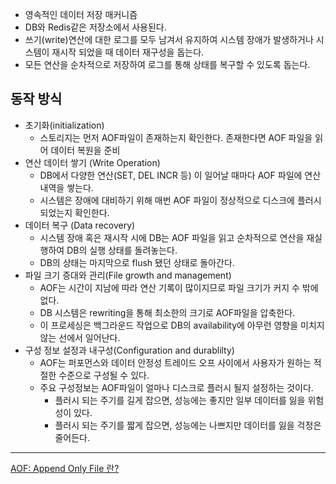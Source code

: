 - 영속적인 데이터 저장 매커니즘
- DB와 Redis같은 저장소에서 사용된다.
- 쓰기(write)연산에 대한 로그를 모두 남겨서 유지하여 시스템 장애가 발생하거나 시스템이 재시작 되었을 때 데이터 재구성을 돕는다.
- 모든 연산을 순차적으로 저장하여 로그를 통해 상태를 복구할 수 있도록 돕는다.

## 동작 방식

- 초기화(initialization)
	- 스토리지는 먼저 AOF파일이 존재하는지 확인한다. 존재한다면 AOF 파일을 읽어 데이터 복원을 준비
- 연산 데이터 쌓기 (Write Operation)
	- DB에서 다양한 연산(SET, DEL INCR 등) 이 일어날 때마다 AOF 파일에 연산 내역을 쌓는다.
	- 시스템은 장애에 대비하기 위해 매번 AOF 파일이 정상적으로 디스크에 플러시 되었는지 확인한다.
- 데이터 복구 (Data recovery)
	- 시스템 장애 혹은 재시작 시에 DB는 AOF 파일을 읽고 순차적으로 연산을 재실행하여 DB의 실행 상태를 돌려놓는다.
	- DB의 상태는 마지막으로 flush 됐던 상태로 돌아간다.
- 파일 크기 증대와 관리(File growth and management)
	- AOF는 시간이 지남에 따라 연산 기록이 많이지므로 파일 크기가 커지 수 밖에 없다.
	- DB 시스템은 rewriting을 통해 최소한의 크기로 AOF파일을 압축한다.
	- 이 프로세싱은 백그라운드 작업으로 DB의 availability에 아무런 영향을 미치지 않는 선에서 일어난다.
- 구성 정보 설정과 내구성(Configuration and durablilty)
	- AOF는 퍼포먼스와 데이터 안정성 트레이드 오프 사이에서 사용자가 원하는 적절한 수준으로 구성될 수 있다.
	- 주요 구성정보는 AOF파일이 얼마나 디스크로 플러시 될지 설정하는 것이다.
		- 플러시 되는 주기를 길게 잡으면, 성능에는 좋지만 일부 데이터를 잃을 위험성이 있다.
		- 플러시 되는 주기를 짧게 잡으면, 성능에는 나쁘지만 데이터를 잃을 걱정은 줄어든다.


---
[AOF: Append Only File 란?](https://jake-seo-dev.tistory.com/468)